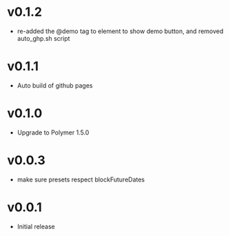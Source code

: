 v0.1.2
==================
* re-added the @demo tag to element to show demo button, and removed auto_ghp.sh script

v0.1.1
==================
* Auto build of github pages

v0.1.0
==================
* Upgrade to Polymer 1.5.0

v0.0.3
==================
* make sure presets respect blockFutureDates

v0.0.1
==================
* Initial release
